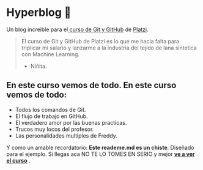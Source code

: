 # Hyperblog :green_heart:
Un blog increible para el[ curso de Git y GitHub](https://platzi.com/cursos/git-github/ "[ curso de Git]") de [Platzi](https://platzi.com/home "Platzi").
> El curso de Git y GitHub de Platzi es lo que me hacia falta para triplicar mi salario y lanzarme a la industria del tejido de lana sintetica con Machine Learning. 
> - Niñita.

## En este curso vemos de todo. En este curso vemos de todo:
* Todos los comandos de Git.
* El flujo de trabajo en GitHub.
* El verdadero amor por las buenas practicas.
* Trucos muy locos del profesor.
* Las personalidades multiples de Freddy.

Y como un amable recordatorio: **Este reademe.md es un chiste**.  Diseñado para el ejemplo. Si llegas aca NO TE LO TOMES EN SERIO y mejor [**ve a ver el curso**](https://platzi.com/cursos/git-github/ "ve a ver el curso") .
